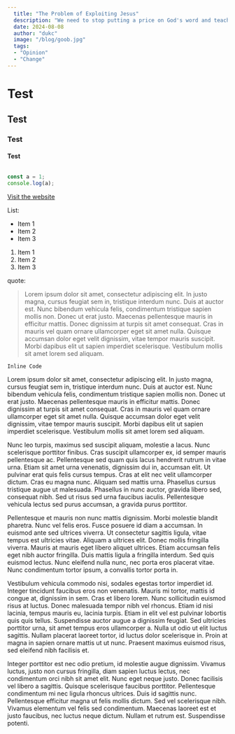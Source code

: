 ```yaml
---
  title: "The Problem of Exploiting Jesus"
  description: "We need to stop putting a price on God's word and teachings, and we need to stop Christian content farms."
  date: 2024-08-08
  author: "dukc"
  image: "/blog/goob.jpg"
  tags:
  - "Opinion"
  - "Change"
---
```


# Test
## Test
### Test
#### Test

```js

const a = 1;
console.log(a);
```
[Visit the website](https://dukc.dev)

List:
- Item 1
- Item 2
- Item 3

1. Item 1
2. Item 2
3. Item 3

quote:
> Lorem ipsum dolor sit amet, consectetur adipiscing elit. In justo magna, cursus feugiat sem in, tristique interdum nunc. Duis at auctor est. Nunc bibendum vehicula felis, condimentum tristique sapien mollis non. Donec ut erat justo. Maecenas pellentesque mauris in efficitur mattis. Donec dignissim at turpis sit amet consequat. Cras in mauris vel quam ornare ullamcorper eget sit amet nulla. Quisque accumsan dolor eget velit dignissim, vitae tempor mauris suscipit. Morbi dapibus elit ut sapien imperdiet scelerisque. Vestibulum mollis sit amet lorem sed aliquam.

`Inline Code`

Lorem ipsum dolor sit amet, consectetur adipiscing elit. In justo magna, cursus feugiat sem in, tristique interdum nunc. Duis at auctor est. Nunc bibendum vehicula felis, condimentum tristique sapien mollis non. Donec ut erat justo. Maecenas pellentesque mauris in efficitur mattis. Donec dignissim at turpis sit amet consequat. Cras in mauris vel quam ornare ullamcorper eget sit amet nulla. Quisque accumsan dolor eget velit dignissim, vitae tempor mauris suscipit. Morbi dapibus elit ut sapien imperdiet scelerisque. Vestibulum mollis sit amet lorem sed aliquam.

Nunc leo turpis, maximus sed suscipit aliquam, molestie a lacus. Nunc scelerisque porttitor finibus. Cras suscipit ullamcorper ex, id semper mauris pellentesque ac. Pellentesque sed quam quis lacus hendrerit rutrum in vitae urna. Etiam sit amet urna venenatis, dignissim dui in, accumsan elit. Ut pulvinar erat quis felis cursus tempus. Cras at elit nec velit ullamcorper dictum. Cras eu magna nunc. Aliquam sed mattis urna. Phasellus cursus tristique augue ut malesuada. Phasellus in nunc auctor, gravida libero sed, consequat nibh. Sed ut risus sed urna faucibus iaculis. Pellentesque vehicula lectus sed purus accumsan, a gravida purus porttitor.

Pellentesque et mauris non nunc mattis dignissim. Morbi molestie blandit pharetra. Nunc vel felis eros. Fusce posuere id diam a accumsan. In euismod ante sed ultrices viverra. Ut consectetur sagittis ligula, vitae tempus est ultricies vitae. Aliquam a ultrices elit. Donec mollis fringilla viverra. Mauris at mauris eget libero aliquet ultrices. Etiam accumsan felis eget nibh auctor fringilla. Duis mattis ligula a fringilla interdum. Sed quis euismod lectus. Nunc eleifend nulla nunc, nec porta eros placerat vitae. Nunc condimentum tortor ipsum, a convallis tortor porta in.

Vestibulum vehicula commodo nisi, sodales egestas tortor imperdiet id. Integer tincidunt faucibus eros non venenatis. Mauris mi tortor, mattis id congue at, dignissim in sem. Cras et libero lorem. Nunc sollicitudin euismod risus at luctus. Donec malesuada tempor nibh vel rhoncus. Etiam id nisi lacinia, tempus mauris eu, lacinia turpis. Etiam in elit vel est pulvinar lobortis quis quis tellus. Suspendisse auctor augue a dignissim feugiat. Sed ultricies porttitor urna, sit amet tempus eros ullamcorper a. Nulla ut odio ut elit luctus sagittis. Nullam placerat laoreet tortor, id luctus dolor scelerisque in. Proin at magna in sapien ornare mattis ut ut nunc. Praesent maximus euismod risus, sed eleifend nibh facilisis et.

Integer porttitor est nec odio pretium, id molestie augue dignissim. Vivamus luctus, justo non cursus fringilla, diam sapien luctus lectus, nec condimentum orci nibh sit amet elit. Nunc eget neque justo. Donec facilisis vel libero a sagittis. Quisque scelerisque faucibus porttitor. Pellentesque condimentum mi nec ligula rhoncus ultrices. Duis id sagittis nunc. Pellentesque efficitur magna ut felis mollis dictum. Sed vel scelerisque nibh. Vivamus elementum vel felis sed condimentum. Maecenas laoreet est et justo faucibus, nec luctus neque dictum. Nullam et rutrum est. Suspendisse potenti.
